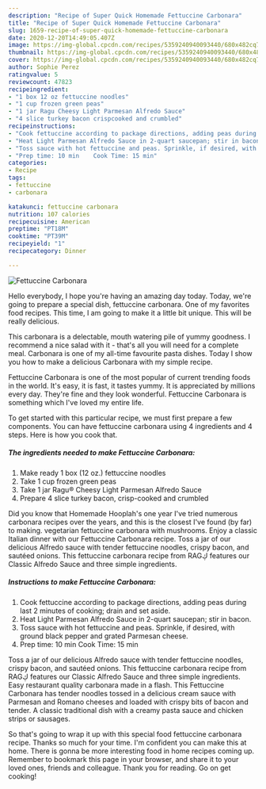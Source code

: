 ```yaml
---
description: "Recipe of Super Quick Homemade Fettuccine Carbonara"
title: "Recipe of Super Quick Homemade Fettuccine Carbonara"
slug: 1659-recipe-of-super-quick-homemade-fettuccine-carbonara
date: 2020-12-20T14:49:05.407Z
image: https://img-global.cpcdn.com/recipes/5359240940093440/680x482cq70/fettuccine-carbonara-recipe-main-photo.jpg
thumbnail: https://img-global.cpcdn.com/recipes/5359240940093440/680x482cq70/fettuccine-carbonara-recipe-main-photo.jpg
cover: https://img-global.cpcdn.com/recipes/5359240940093440/680x482cq70/fettuccine-carbonara-recipe-main-photo.jpg
author: Sophie Perez
ratingvalue: 5
reviewcount: 47823
recipeingredient:
- "1 box 12 oz fettuccine noodles"
- "1 cup frozen green peas"
- "1 jar Ragu Cheesy Light Parmesan Alfredo Sauce"
- "4 slice turkey bacon crispcooked and crumbled"
recipeinstructions:
- "Cook fettuccine according to package directions, adding peas during last 2 minutes of cooking; drain and set aside."
- "Heat Light Parmesan Alfredo Sauce in 2-quart saucepan; stir in bacon."
- "Toss sauce with hot fettuccine and peas. Sprinkle, if desired, with ground black pepper and grated Parmesan cheese."
- "Prep time: 10 min    Cook Time: 15 min"
categories:
- Recipe
tags:
- fettuccine
- carbonara

katakunci: fettuccine carbonara 
nutrition: 107 calories
recipecuisine: American
preptime: "PT18M"
cooktime: "PT39M"
recipeyield: "1"
recipecategory: Dinner

---
```



![Fettuccine Carbonara](https://img-global.cpcdn.com/recipes/5359240940093440/680x482cq70/fettuccine-carbonara-recipe-main-photo.jpg)

Hello everybody, I hope you're having an amazing day today. Today, we're going to prepare a special dish, fettuccine carbonara. One of my favorites food recipes. This time, I am going to make it a little bit unique. This will be really delicious.

This carbonara is a delectable, mouth watering pile of yummy goodness. I recommend a nice salad with it - that&#39;s all you will need for a complete meal. Carbonara is one of my all-time favourite pasta dishes. Today I show you how to make a delicious Carbonara with my simple recipe.

Fettuccine Carbonara is one of the most popular of current trending foods in the world. It's easy, it is fast, it tastes yummy. It is appreciated by millions every day. They're fine and they look wonderful. Fettuccine Carbonara is something which I've loved my entire life.


To get started with this particular recipe, we must first prepare a few components. You can have fettuccine carbonara using 4 ingredients and 4 steps. Here is how you cook that.

<!--inarticleads1-->

##### The ingredients needed to make Fettuccine Carbonara:

1. Make ready 1 box (12 oz.) fettuccine noodles
1. Take 1 cup frozen green peas
1. Take 1 jar Ragu® Cheesy Light Parmesan Alfredo Sauce
1. Prepare 4 slice turkey bacon, crisp-cooked and crumbled


Did you know that Homemade Hooplah&#39;s one year I&#39;ve tried numerous carbonara recipes over the years, and this is the closest I&#39;ve found (by far) to making. vegetarian fettuccine carbonara with mushrooms. Enjoy a classic Italian dinner with our Fettuccine Carbonara recipe. Toss a jar of our delicious Alfredo sauce with tender fettuccine noodles, crispy bacon, and sautéed onions. This fettuccine carbonara recipe from RAGڮ features our Classic Alfredo Sauce and three simple ingredients. 

<!--inarticleads2-->

##### Instructions to make Fettuccine Carbonara:

1. Cook fettuccine according to package directions, adding peas during last 2 minutes of cooking; drain and set aside.
1. Heat Light Parmesan Alfredo Sauce in 2-quart saucepan; stir in bacon.
1. Toss sauce with hot fettuccine and peas. Sprinkle, if desired, with ground black pepper and grated Parmesan cheese.
1. Prep time: 10 min    Cook Time: 15 min


Toss a jar of our delicious Alfredo sauce with tender fettuccine noodles, crispy bacon, and sautéed onions. This fettuccine carbonara recipe from RAGڮ features our Classic Alfredo Sauce and three simple ingredients. Easy restaurant quality carbonara made in a flash. This Fettuccine Carbonara has tender noodles tossed in a delicious cream sauce with Parmesan and Romano cheeses and loaded with crispy bits of bacon and tender. A classic traditional dish with a creamy pasta sauce and chicken strips or sausages. 

So that's going to wrap it up with this special food fettuccine carbonara recipe. Thanks so much for your time. I'm confident you can make this at home. There is gonna be more interesting food in home recipes coming up. Remember to bookmark this page in your browser, and share it to your loved ones, friends and colleague. Thank you for reading. Go on get cooking!
